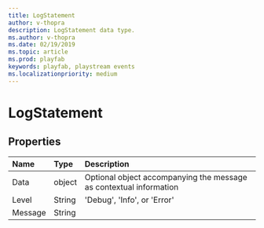 ```yaml
---
title: LogStatement
author: v-thopra
description: LogStatement data type.
ms.author: v-thopra
ms.date: 02/19/2019
ms.topic: article
ms.prod: playfab
keywords: playfab, playstream events
ms.localizationpriority: medium
---
```


# LogStatement

## Properties

|Name|Type|Description|
| :--------------------|:-------------------|:----------------------|
|Data|object|Optional object accompanying the message as contextual information|
|Level|String|'Debug', 'Info', or 'Error'|
|Message|String||
